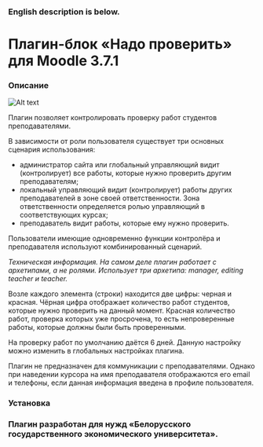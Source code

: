 ### English description is below.

# Плагин-блок «Надо проверить» для Moodle 3.7.1

### Описание

![Alt text](https://github.com/gitReiko/need_to_check/blob/master/readme_pic.png "Скриншот плагина")

Плагин позволяет контролировать проверку работ студентов преподавателями.

В зависимости от роли пользователя существует три основных сценария использования:
- администратор сайта или глобальный управляющий видит (контролирует) все работы, которые нужно проверить другим преподавателям;
- локальный управляющий видит (контролирует) работы других преподавателей в зоне своей ответственности. Зона ответственности определяется ролью управляющий в соответствующих курсах;
- преподаватель видит работы, которые ему нужно проверить.

Пользователи имеющие одновременно функции контролёра и преподавателя используют комбинированный сценарий.

*Техническая информация. На самом деле плагин работает с архетипами, а не ролями. Использует три архетипа: manager, editing teacher и teacher.*

Возле каждого элемента (строки) находится две цифры: черная и красная.
Чёрная цифра отображает количество работ студентов, которые нужно проверить на данный момент.
Красная количество работ, проверка которых уже просрочена, то есть непроверенные работы, которые должны были быть проверенными.

На проверку работ по умолчанию даётся 6 дней. 
Данную настройку можно изменить в глобальных настройках плагина.

Плагин не предназначен для коммуникации с преподавателями. 
Однако при наведении курсора на имя преподавателя отображаются его email и телефоны, 
если данная информация введена в профиле пользователя. 

### Установка



### Плагин разработан для нужд «Белорусского государственного экономического университета».


